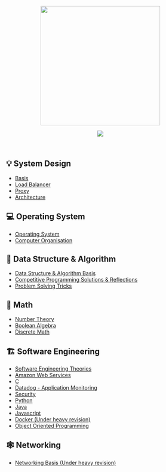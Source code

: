 <p align="center">
  <img align="center" width="320" src="https://github.com/xy-241/CS-Notes/assets/47915643/97eebd7c-cd9d-4e74-bcba-fef04f640edd" />


<div align="center">
    <a href="https://notes.yxy.ninja/"> <img src="https://badgen.net/badge/CS-Notes/Read%20Online/blue?icon=github"></a>
</div>
</p>


<br>

## 💡 System Design
- [Basis](https://notes.yxy.ninja/System-Design/)
- [Load Balancer](https://notes.yxy.ninja/System-Design/Load-Balancers/)
- [Proxy](https://notes.yxy.ninja/System-Design/Proxy/)
- [Architecture](https://notes.yxy.ninja/System-Design/Architectures/)

## 💻 Operating System
- [Operating System](https://notes.yxy.ninja/tags/OS)
- [Computer Organisation](https://notes.yxy.ninja/tags/computer_organisation)

## 📝 Data Structure & Algorithm
- [Data Structure & Algorithm Basis](https://notes.yxy.ninja/tags/dsa)
- [Competitive Programming Solutions & Reflections](https://notes.yxy.ninja/tags/cp)
- [Problem Solving Tricks](https://notes.yxy.ninja/tags/problem_solving)

## 🧮 Math
- [Number Theory](https://notes.yxy.ninja/tags/number_theory)
- [Boolean Algebra](https://notes.yxy.ninja/tags/boolean_algebra)
- [Discrete Math](https://notes.yxy.ninja/tags/discrete_math)


## 🏗️ Software Engineering 
- [Software Engineering Theories](https://notes.yxy.ninja/tags/software_engineering)
- [Amazon Web Services](https://notes.yxy.ninja/tags/aws)
- [C](https://notes.yxy.ninja/tags/c)
- [Datadog - Application Monitoring](https://notes.yxy.ninja/tags/Datadog)
- [Security](https://notes.yxy.ninja/tags/security)
- [Python](https://notes.yxy.ninja/tags/python)
- [Java](https://notes.yxy.ninja/tags/java)
- [Javascript](https://notes.yxy.ninja/tags/js)
- [Docker (Under heavy revision)](https://notes.yxy.ninja/tags/docker)
- [Object Oriented Programming](https://notes.yxy.ninja/tags/OOP)



## 🕸️ Networking
- [Networking Basis (Under heavy revision)](https://notes.yxy.ninja/tags/networking)

